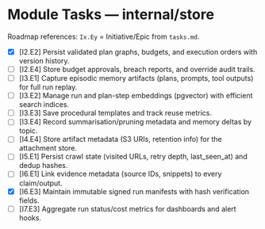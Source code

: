 # Module Tasks — internal/store

Roadmap references: `Ix.Ey` = Initiative/Epic from `tasks.md`.

- [x] [I2.E2] Persist validated plan graphs, budgets, and execution orders with version history.
- [ ] [I2.E4] Store budget approvals, breach reports, and override audit trails.
- [ ] [I3.E1] Capture episodic memory artifacts (plans, prompts, tool outputs) for full run replay.
- [ ] [I3.E2] Manage run and plan-step embeddings (pgvector) with efficient search indices.
- [ ] [I3.E3] Save procedural templates and track reuse metrics.
- [ ] [I3.E4] Record summarisation/pruning metadata and memory deltas by topic.
- [ ] [I4.E4] Store artifact metadata (S3 URIs, retention info) for the attachment store.
- [ ] [I5.E1] Persist crawl state (visited URLs, retry depth, last_seen_at) and dedup hashes.
- [ ] [I6.E1] Link evidence metadata (source IDs, snippets) to every claim/output.
- [x] [I6.E3] Maintain immutable signed run manifests with hash verification fields.
- [ ] [I7.E3] Aggregate run status/cost metrics for dashboards and alert hooks.
